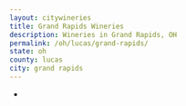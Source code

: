 ```yaml
---
layout: citywineries
title: Grand Rapids Wineries
description: Wineries in Grand Rapids, OH
permalink: /oh/lucas/grand-rapids/
state: oh
county: lucas
city: grand rapids
---
```

-
